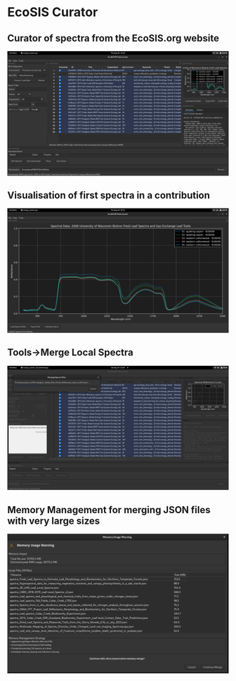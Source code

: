 # EcoSIS Curator

## Curator of spectra from the EcoSIS.org website
<img src="Screenshot from 2025-09-18 13-10-45.png" alt="Main App">

## Visualisation of first spectra in a contribution
<img src="Screenshot from 2025-09-18 10-13-19.png" alt="Spectral Graph">

## Tools->Merge Local Spectra
<img src="Screenshot from 2025-09-20 12-35-55.png" alt="Tools->Merge Local Spectra">

## Memory Management for merging JSON files with very large sizes
<img src="Screenshot from 2025-09-21 09-11-19.png" alt="Tools->Merge Local Spectra: Memory management">
